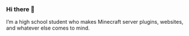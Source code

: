 ### Hi there 👋

I’m a high school student who makes Minecraft server plugins, websites, and whatever else comes to mind.
